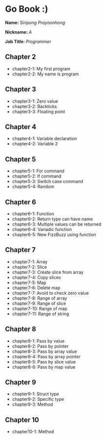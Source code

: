 # Go Book :)

**Name:** *Siripong Prayoonhong*

**Nickname:** *A*

**Job Title:** *Programmer*

## Chapter 2

* chapter2-1: My first program
* chapter2-2: My name is program

## Chapter 3

* chapter3-1: Zero value
* chapter3-2: Backticks
* chapter3-3: Floating point

## Chapter 4

* chapter4-1: Variable declaration
* chapter4-2: Variable 2

## Chapter 5

* chapter5-1: For command
* chapter5-2: If command
* chapter5-3: Switch case command
* chapter5-4: Random

## Chapter 6

* chapter6-1: Function
* chapter6-2: Return type can have name
* chapter6-3: Multiple values can be returned
* chapter6-4: Variadic function
* chapter6-5: New FizzBuzz using function

## Chapter 7

* chapter7-1: Array
* chapter7-2: Slice
* chapter7-3: Create slice from array
* chapter7-4: Copy slices
* chapter7-5: Map
* chapter7-6: Delete map
* chapter7-7: Avoid to check zero value
* chapter7-8: Range of array
* chapter7-9: Range of slice
* chapter7-10: Range of map
* chapter7-11: Range of string

## Chapter 8

* chapter8-1: Pass by value
* chapter8-2: Pass by pointer
* chapter8-3: Pass by array value
* chapter8-4: Pass by array pointer
* chapter8-5: Pass by slice value
* chapter8-6: Pass by map value

## Chapter 9

* chapter9-1: Struct type
* chapter9-2: Specific type
* chapter9-3: Method

## Chapter 10

* chapter10-1: Method